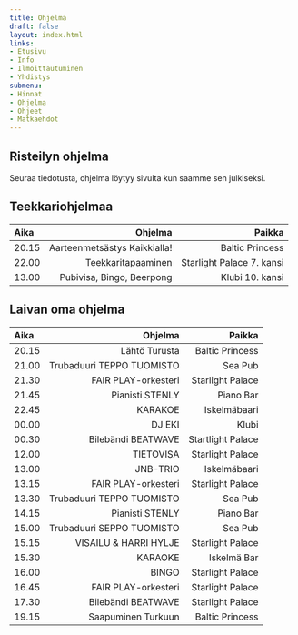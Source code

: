 ```yaml
---
title: Ohjelma
draft: false
layout: index.html
links:
- Etusivu
- Info
- Ilmoittautuminen
- Yhdistys
submenu:
- Hinnat
- Ohjelma
- Ohjeet
- Matkaehdot
---
```

## Risteilyn ohjelma

Seuraa tiedotusta, ohjelma löytyy sivulta kun saamme sen julkiseksi.

## Teekkariohjelmaa
| Aika | Ohjelma | Paikka |
|:---------|------:|-------------:|
| 20.15 | Aarteenmetsästys Kaikkialla! | Baltic Princess |
| 22.00 | Teekkaritapaaminen | Starlight Palace 7. kansi |
| 13.00 | Pubivisa, Bingo, Beerpong | Klubi 10. kansi |

## Laivan oma ohjelma
| Aika | Ohjelma | Paikka |
|:---------|------:|-------------:|
| 20.15 | Lähtö Turusta | Baltic Princess |
| 21.00 | Trubaduuri TEPPO TUOMISTO | Sea Pub |
| 21.30 | FAIR PLAY-orkesteri | Starlight Palace |
| 21.45 | Pianisti STENLY | Piano Bar |
| 22.45 | KARAKOE | Iskelmäbaari |
| 00.00 | DJ EKI | Klubi |
| 00.30 | Bilebändi BEATWAVE | Startlight Palace |
| 12.00 | TIETOVISA | Starlight Palace |
| 13.00 | JNB-TRIO | Iskelmäbaari |
| 13.15 | FAIR PLAY-orkesteri | Starlight Palace |
| 13.30 | Trubaduuri TEPPO TUOMISTO | Sea Pub |
| 14.15 | Pianisti STENLY | Piano Bar |
| 15.00 | Trubaduuri SEPPO TUOMISTO | Sea Pub |
| 15.15 | VISAILU & HARRI HYLJE | Starlight Palace |
| 15.30 | KARAOKE | Iskelmä Bar |
| 16.00 | BINGO | Starlight Palace |
| 16.45 | FAIR PLAY-orkesteri | Starlight Palace |
| 17.30 | Bilebändi BEATWAVE | Starlight Palace |
| 19.15 | Saapuminen Turkuun | Baltic Princess |
